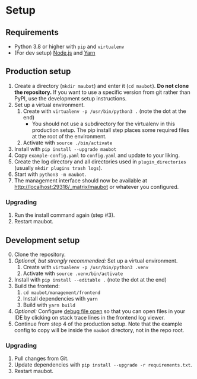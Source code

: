 # Setup
## Requirements
* Python 3.8 or higher with `pip` and `virtualenv`
* (For dev setup) [Node.js](https://nodejs.org/) and [Yarn](https://yarnpkg.com/en/docs/install)

## Production setup
1. Create a directory (`mkdir maubot`) and enter it (`cd maubot`).
   **Do not clone the repository.** If you want to use a specific version from
   git rather than PyPI, use the development setup instructions.
2. Set up a virtual environment.
   1. Create with `virtualenv -p /usr/bin/python3 .` (note the dot at the end)
      * You should not use a subdirectory for the virtualenv in this production
        setup. The pip install step places some required files at the root of
        the environment.
   2. Activate with `source ./bin/activate`
3. Install with `pip install --upgrade maubot`
4. Copy `example-config.yaml` to `config.yaml` and update to your liking.
5. Create the log directory and all directories used in `plugin_directories`
   (usually `mkdir plugins trash logs`).
6. Start with `python3 -m maubot`.
7. The management interface should now be available at
   <http://localhost:29316/_matrix/maubot> or whatever you configured.

### Upgrading
1. Run the install command again (step #3).
2. Restart maubot.

## Development setup
0. Clone the repository.
1. _Optional, but strongly recommended:_ Set up a virtual environment.
   1. Create with `virtualenv -p /usr/bin/python3 .venv`
   2. Activate with `source .venv/bin/activate`
2. Install with `pip install --editable .` (note the dot at the end)
3. Build the frontend:
   1. `cd maubot/management/frontend`
   2. Install dependencies with `yarn`
   3. Build with `yarn build`
4. _Optional:_ Configure [debug file open] so that you can open files in your
   IDE by clicking on stack trace lines in the frontend log viewer.
5. Continue from step 4 of the production setup. Note that the example config
   to copy will be inside the `maubot` directory, not in the repo root.

[debug file open]: ../../management-api.md#debug-file-open

### Upgrading
1. Pull changes from Git.
2. Update dependencies with `pip install --upgrade -r requirements.txt`.
3. Restart maubot.
